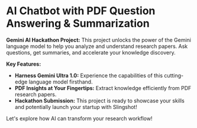 # AI Chatbot with PDF Question Answering & Summarization

**Gemini AI Hackathon Project:** This project unlocks the power of the Gemini language model to help you analyze and understand research papers.  Ask questions, get summaries, and accelerate your knowledge discovery. 

**Key Features:**

* **Harness Gemini Ultra 1.0:** Experience the capabilities of this cutting-edge language model firsthand.
* **PDF Insights at Your Fingertips:** Extract knowledge efficiently from PDF research papers.
* **Hackathon Submission:**  This project is ready to showcase your skills and potentially launch your startup with Slingshot!  

Let's explore how AI can transform your research workflow!
